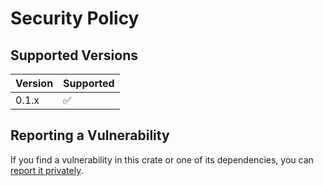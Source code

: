 # Security Policy

## Supported Versions

| Version | Supported          |
| ------- | ------------------ |
| 0.1.x   | :white_check_mark: |

## Reporting a Vulnerability

If you find a vulnerability in this crate or one of its dependencies, you can [report it privately](https://github.com/clechasseur/auxiliaire/security/advisories/new).
